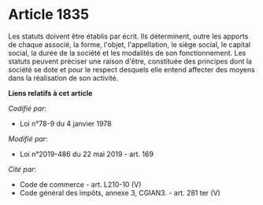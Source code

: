 # Article 1835

Les statuts doivent être établis par écrit. Ils déterminent, outre les apports de chaque associé, la forme, l'objet,
l'appellation, le siège social, le capital social, la durée de la société et les modalités de son fonctionnement. Les statuts
peuvent préciser une raison d'être, constituée des principes dont la société se dote et pour le respect desquels elle entend
affecter des moyens dans la réalisation de son activité.

**Liens relatifs à cet article**

_Codifié par_:

  - Loi n°78-9 du 4 janvier 1978

_Modifié par_:

  - Loi n°2019-486 du 22 mai 2019 - art. 169

_Cité par_:

  - Code de commerce - art. L210-10 (V)
  - Code général des impôts, annexe 3, CGIAN3. - art. 281 ter (V)
